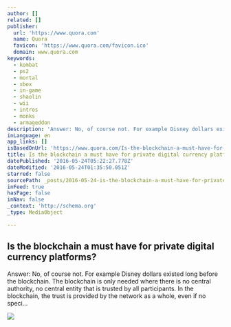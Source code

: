 ```yaml
---
author: []
related: []
publisher:
  url: 'https://www.quora.com'
  name: Quora
  favicon: 'https://www.quora.com/favicon.ico'
  domain: www.quora.com
keywords:
  - kombat
  - ps2
  - mortal
  - xbox
  - in-game
  - shaolin
  - wii
  - intros
  - monks
  - armageddon
description: 'Answer: No, of course not. For example Disney dollars existed long before the blockchain. The blockchain is only needed where there is no central authority, no central entity that is trusted by all participants. In the blockchain, the trust is provided by the network as a whole, even if no speci...'
inLanguage: en
app_links: []
isBasedOnUrl: 'https://www.quora.com/Is-the-blockchain-a-must-have-for-private-digital-currency-platforms'
title: Is the blockchain a must have for private digital currency platforms?
datePublished: '2016-05-24T05:22:27.778Z'
dateModified: '2016-05-24T01:35:50.051Z'
starred: false
sourcePath: _posts/2016-05-24-is-the-blockchain-a-must-have-for-private-digital-currency-p.md
inFeed: true
hasPage: false
inNav: false
_context: 'http://schema.org'
_type: MediaObject

---
```

<article style=""><h1>Is the blockchain a must have for private digital currency platforms?</h1><p>Answer: No, of course not. For example Disney dollars existed long before the blockchain. The blockchain is only needed where there is no central authority, no central entity that is trusted by all participants. In the blockchain, the trust is provided by the network as a whole, even if no speci...</p><img src="https://qsf.is.quoracdn.net/-images.new_grid.fb_share_default.pnge6dde9cfa6e03c43.png" /></article>